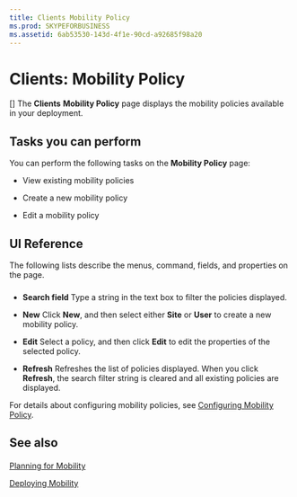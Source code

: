 ```yaml
---
title: Clients Mobility Policy
ms.prod: SKYPEFORBUSINESS
ms.assetid: 6ab53530-143d-4f1e-90cd-a92685f98a20
---
```



# Clients: Mobility Policy
[]
The **Clients** **Mobility Policy** page displays the mobility policies available in your deployment.
  
    
    


## Tasks you can perform

You can perform the following tasks on the **Mobility Policy** page:
  
    
    

- View existing mobility policies
    
  
- Create a new mobility policy
    
  
- Edit a mobility policy
    
  

## UI Reference


  
    
    
The following lists describe the menus, command, fields, and properties on the page.
  
    
    

### 


- **Search field** Type a string in the text box to filter the policies displayed.
    
  
- **New** Click **New**, and then select either **Site** or **User** to create a new mobility policy.
    
  
- **Edit** Select a policy, and then click **Edit** to edit the properties of the selected policy.
    
  
- **Refresh** Refreshes the list of policies displayed. When you click **Refresh**, the search filter string is cleared and all existing policies are displayed.
    
  
For details about configuring mobility policies, see  [Configuring Mobility Policy](http://technet.microsoft.com/library/595536e0-9bb3-49a3-8d13-1a77351ebc62.aspx).
  
    
    

## See also


#### 


  
    
    
 [Planning for Mobility](http://technet.microsoft.com/library/12000359-09b5-48f0-986d-fab3a1487f9c.aspx)
  
    
    
 [Deploying Mobility](http://technet.microsoft.com/library/f41e6b25-d2cd-43fd-a17b-22cfda8bcd4f.aspx)
